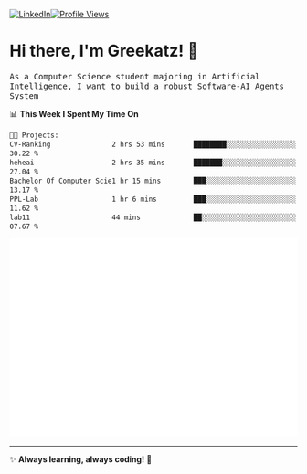 [![LinkedIn](https://img.shields.io/badge/LinkedIn-0077B5?style=flat&logo=linkedin&logoColor=white)](https://www.linkedin.com/in/hungarbeit1912/)[![Profile Views](https://komarev.com/ghpvc/?username=Greekatz&color=blue&style=flat-square)](https://github.com/Greekatz)  


# Hi there, I'm Greekatz! 👋

<samp>As a Computer Science student majoring in Artificial Intelligence, I want to build a robust Software-AI Agents System<samp>


<!--START_SECTION:waka-->
📊 **This Week I Spent My Time On** 

```text
🐱‍💻 Projects: 
CV-Ranking               2 hrs 53 mins       ████████░░░░░░░░░░░░░░░░░   30.22 % 
heheai                   2 hrs 35 mins       ███████░░░░░░░░░░░░░░░░░░   27.04 % 
Bachelor Of Computer Scie1 hr 15 mins        ███░░░░░░░░░░░░░░░░░░░░░░   13.17 % 
PPL-Lab                  1 hr 6 mins         ███░░░░░░░░░░░░░░░░░░░░░░   11.62 % 
lab11                    44 mins             ██░░░░░░░░░░░░░░░░░░░░░░░   07.67 % 
```


<!--END_SECTION:waka-->

![Full-year Contribution Calendar](https://github.com/Greekatz/Greekatz/blob/main/metrics.plugin.isocalendar.fullyear.svg)

---
✨ **Always learning, always coding!** 🚀
